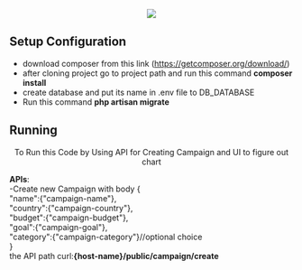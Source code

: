<p align="center"><img src="https://laravel.com/assets/img/components/logo-laravel.svg"></p>

## Setup Configuration
- download composer from this link (https://getcomposer.org/download/)
- after cloning project go to project path and run this command <b>composer install</b>
- create database and put its name in .env file to DB_DATABASE
- Run this command <b>php artisan migrate</b>

## Running
<p align="center">To Run this Code by Using API for Creating Campaign and UI to figure out chart</p>
<p><b>APIs</b>:<br/>
  -Create new Campaign with body {<br/>
    "name":{"campaign-name"},<br/>
    "country":{"campaign-country"},<br/>
    "budget":{"campaign-budget"},<br/>
    "goal":{"campaign-goal"},<br/>
    "category":{"campaign-category"}//optional choice<br/>
    }<br/>
      the API path curl:<b>{host-name}/public/campaign/create</b></p>

